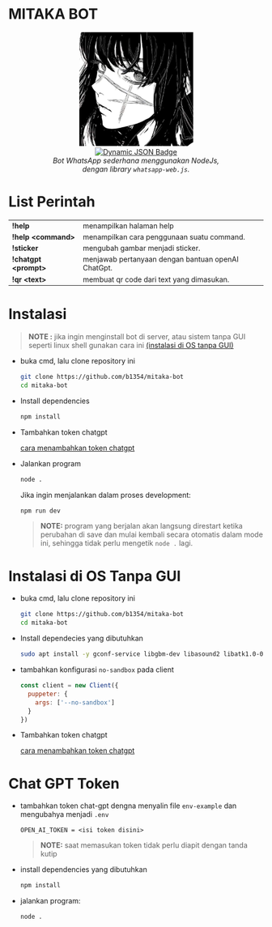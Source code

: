 
# MITAKA BOT

<p align="center">
  <img src="mitaka.jpg" alt="mitaka" width=225>
  <br>
  <a href="https://wwebjs.dev/">
    <img alt="Dynamic JSON Badge" src="https://img.shields.io/badge/dynamic/json?url=https%3A%2F%2Fraw.githubusercontent.com%2Fb1354%2Fmitaka-bot%2Fmaster%2Fpackage.json&query=%24.dependencies%5B%22whatsapp-web.js%22%5D&label=whatsapp%20web.js&labelColor=%23258f41&color=%23f5f5f5">
  </a>
  <br>
  <i> Bot WhatsApp sederhana menggunakan NodeJs, </br>
      dengan library <code>whatsapp-web.js</code>.
  </i>
<p>


# List Perintah

<table>
  <tr>
    <td><b>!help</b></td>
    <td>menampilkan halaman help</td>
  </tr>
  <tr>
    <td><b>!help &lt;command&gt</b></td>
    <td>menampilkan cara penggunaan suatu command.</td>
  </tr>
  <tr>
    <td><b>!sticker</b></td>
    <td>mengubah gambar menjadi sticker.</td>
  </tr>
  <tr>
    <td><b>!chatgpt &lt;prompt&gt;</b></td>
    <td>menjawab pertanyaan dengan bantuan openAI ChatGpt.</td>
  </tr>
  <tr>
    <td><b>!qr &lt;text&gt;</b></td>
    <td>membuat qr code dari text yang dimasukan.</td>
  </tr>
</table>

# Instalasi

> __NOTE :__
  jika ingin menginstall bot di server, atau sistem tanpa GUI seperti linux shell
  gunakan cara ini [(instalasi di OS tanpa GUI)](#instalasi-di-os-tanpa-gui)

- buka cmd, lalu clone repository ini
  ```sh
  git clone https://github.com/b1354/mitaka-bot
  cd mitaka-bot
  ```

- Install dependencies
  ```sh
  npm install
  ```

- Tambahkan token chatgpt
  
  [cara menambahkan token chatgpt](#chat-gpt-token)

- Jalankan program
  ```sh
  node .
  ```

  Jika ingin menjalankan dalam proses development:
  ```sh
  npm run dev
  ```
  > __NOTE:__
  program yang berjalan akan langsung direstart ketika perubahan di save
  dan mulai kembali secara otomatis dalam mode ini,
  sehingga tidak perlu mengetik ``node .`` lagi.

# Instalasi di OS Tanpa GUI
- buka cmd, lalu clone repository ini
  ```sh
  git clone https://github.com/b1354/mitaka-bot
  cd mitaka-bot
  ```

- Install dependecies yang dibutuhkan
  ```sh
  sudo apt install -y gconf-service libgbm-dev libasound2 libatk1.0-0 libc6 libcairo2 libcups2 libdbus-1-3 libexpat1 libfontconfig1 libgcc1 libgconf-2-4 libgdk-pixbuf2.0-0 libglib2.0-0 libgtk-3-0 libnspr4 libpango-1.0-0 libpangocairo-1.0-0 libstdc++6 libx11-6 libx11-xcb1 libxcb1 libxcomposite1 libxcursor1 libxdamage1 libxext6 libxfixes3 libxi6 libxrandr2 libxrender1 libxss1 libxtst6 ca-certificates fonts-liberation libappindicator1 libnss3 lsb-release xdg-utils wget

  ```

- tambahkan konfigurasi ``no-sandbox`` pada client
  ```javascript
  const client = new Client({
    puppeter: {
      args: ['--no-sandbox']
    }
  })
  ```

- Tambahkan token chatgpt

  [cara menambahkan token chatgpt](#chat-gpt-token)

# Chat GPT Token
- tambahkan token chat-gpt dengna menyalin file ``env-example`` dan mengubahya menjadi ``.env``
  ```
  OPEN_AI_TOKEN = <isi token disini>
  ```
  >__NOTE:__
  saat memasukan token tidak perlu diapit dengan tanda kutip
 
- install dependencies yang dibutuhkan
  ```sh
  npm install
  ```

- jalankan program:
  ```sh
  node .
  ```
